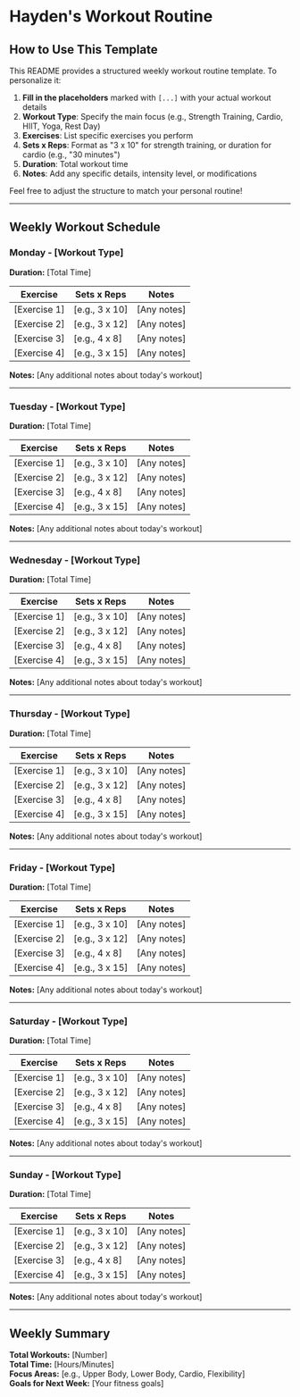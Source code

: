 # Hayden's Workout Routine

## How to Use This Template

This README provides a structured weekly workout routine template. To personalize it:

1. **Fill in the placeholders** marked with `[...]` with your actual workout details
2. **Workout Type**: Specify the main focus (e.g., Strength Training, Cardio, HIIT, Yoga, Rest Day)
3. **Exercises**: List specific exercises you perform
4. **Sets x Reps**: Format as "3 x 10" for strength training, or duration for cardio (e.g., "30 minutes")
5. **Duration**: Total workout time
6. **Notes**: Add any specific details, intensity level, or modifications

Feel free to adjust the structure to match your personal routine!

---

## Weekly Workout Schedule

### Monday - [Workout Type]
**Duration:** [Total Time]

| Exercise | Sets x Reps | Notes |
|----------|-------------|-------|
| [Exercise 1] | [e.g., 3 x 10] | [Any notes] |
| [Exercise 2] | [e.g., 3 x 12] | [Any notes] |
| [Exercise 3] | [e.g., 4 x 8] | [Any notes] |
| [Exercise 4] | [e.g., 3 x 15] | [Any notes] |

**Notes:** [Any additional notes about today's workout]

---

### Tuesday - [Workout Type]
**Duration:** [Total Time]

| Exercise | Sets x Reps | Notes |
|----------|-------------|-------|
| [Exercise 1] | [e.g., 3 x 10] | [Any notes] |
| [Exercise 2] | [e.g., 3 x 12] | [Any notes] |
| [Exercise 3] | [e.g., 4 x 8] | [Any notes] |
| [Exercise 4] | [e.g., 3 x 15] | [Any notes] |

**Notes:** [Any additional notes about today's workout]

---

### Wednesday - [Workout Type]
**Duration:** [Total Time]

| Exercise | Sets x Reps | Notes |
|----------|-------------|-------|
| [Exercise 1] | [e.g., 3 x 10] | [Any notes] |
| [Exercise 2] | [e.g., 3 x 12] | [Any notes] |
| [Exercise 3] | [e.g., 4 x 8] | [Any notes] |
| [Exercise 4] | [e.g., 3 x 15] | [Any notes] |

**Notes:** [Any additional notes about today's workout]

---

### Thursday - [Workout Type]
**Duration:** [Total Time]

| Exercise | Sets x Reps | Notes |
|----------|-------------|-------|
| [Exercise 1] | [e.g., 3 x 10] | [Any notes] |
| [Exercise 2] | [e.g., 3 x 12] | [Any notes] |
| [Exercise 3] | [e.g., 4 x 8] | [Any notes] |
| [Exercise 4] | [e.g., 3 x 15] | [Any notes] |

**Notes:** [Any additional notes about today's workout]

---

### Friday - [Workout Type]
**Duration:** [Total Time]

| Exercise | Sets x Reps | Notes |
|----------|-------------|-------|
| [Exercise 1] | [e.g., 3 x 10] | [Any notes] |
| [Exercise 2] | [e.g., 3 x 12] | [Any notes] |
| [Exercise 3] | [e.g., 4 x 8] | [Any notes] |
| [Exercise 4] | [e.g., 3 x 15] | [Any notes] |

**Notes:** [Any additional notes about today's workout]

---

### Saturday - [Workout Type]
**Duration:** [Total Time]

| Exercise | Sets x Reps | Notes |
|----------|-------------|-------|
| [Exercise 1] | [e.g., 3 x 10] | [Any notes] |
| [Exercise 2] | [e.g., 3 x 12] | [Any notes] |
| [Exercise 3] | [e.g., 4 x 8] | [Any notes] |
| [Exercise 4] | [e.g., 3 x 15] | [Any notes] |

**Notes:** [Any additional notes about today's workout]

---

### Sunday - [Workout Type]
**Duration:** [Total Time]

| Exercise | Sets x Reps | Notes |
|----------|-------------|-------|
| [Exercise 1] | [e.g., 3 x 10] | [Any notes] |
| [Exercise 2] | [e.g., 3 x 12] | [Any notes] |
| [Exercise 3] | [e.g., 4 x 8] | [Any notes] |
| [Exercise 4] | [e.g., 3 x 15] | [Any notes] |

**Notes:** [Any additional notes about today's workout]

---

## Weekly Summary

**Total Workouts:** [Number]  
**Total Time:** [Hours/Minutes]  
**Focus Areas:** [e.g., Upper Body, Lower Body, Cardio, Flexibility]  
**Goals for Next Week:** [Your fitness goals]
